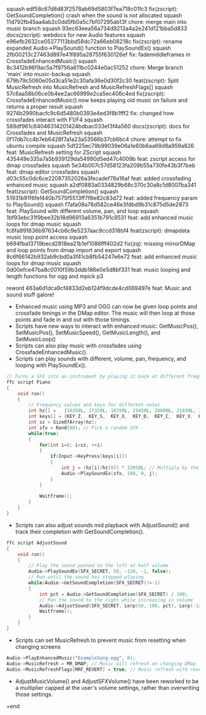 squash edf58c67d8d83f2578ab69d5803f7ea718c01fc3 fix(zscript): GetSoundCompletion() crash when the sound is not allocated
squash 11d792fb45aa4ab2c0dd5fb0a5c7bf07295ab13f chore: merge main into music branch
squash 93ec63eea56a734d9213a4a2e241d121bba5d833 docs(zscript): webdocs for new Audio features
squash e96efb2632ce05277113bbd58dc72a66eb08218c fix(zscript): rename expanded Audio->PlaySound() function to PlaySoundEx()
squash 2fb00213c27463d897e41f895a28755f630126ef fix: fademiddleframes in CrossfadeEnhancedMusic()
squash 8c3412b96f9ac5a7f9756a611bc0244e0ac51252 chore: Merge branch 'main' into music-backup
squash 679b79c5060e05d3ca51e2c30afa36e0d30f2c30 feat(zscript): Split MusicRefresh into MusicRefresh and MusicRefreshFlags[]
squash 57c6aa58b06ce0b4ee2ac66999e2ca5ec406c4ed fix(zscript): CrossfadeEnhancedMusic() now keeps playing old music on failure and returns a proper result
squash 9274b2990bacfc9c6d5480b0393e4ed3f8b1fff2 fix: changed how crossfades interact with F1/F4
squash 589df961c64046314201424bdbac033ef3f4a560 docs(zscript): docs for Crossfades and MusicRefresh
squash 0f17db7cc4b7eb6428f7a1a23a53566b37cb6bc4 chore: attempt to fix ubuntu compile
squash 5df225ec79b99039e06a1e60b6aa69d8a959a826 feat: MusicRefresh setting for ZScript
squash 435449e335a7a5b939129da54990d5ed47c4009b feat: zscript access for dmap crossfades
squash 5e34b007c57d58123fa209b55a730fe43b3f7beb feat: dmap editor crossfades
squash d03c55c0dc6ce22087352026a3fecadef78a16af feat: added crossfading enhanced music
squash a2df0883a0334829b68c370c30a8c1d8007ba341 feat(zscript): GetSoundCompletion()
squash 51931b91f6fef440b7575f5513ff7f8e82c83d72 feat: added frequency param to PlaySound()
squash f7afa08a78d582ce46e3fdbd9b31c875d5de2873 feat: PlaySound with different volume, pan, and loop
squash 1bf93ebc31f9bee32b18d96913a6351b791c8531 feat: add enhanced music loops for dmap music
squash fc8fa991836b97634cb6c9e5237aac9ccd318bf4 feat(zscript): dmapdata music loop point access
squash b694fba13719becd2818ea21b1ef1086fff402d2 fix(zq): missing mirrorDMap and loop points from dmap import and export
squash 8c6f66142b932ab9cbd0a3f41cb8fb54247e6e72 feat: add enhanced music loops for dmap music
squash 0d00efce47ba8c0010f59b3ddb186e0e5d8bf331 feat: music looping and length functions for ogg and mpick p3

reword 463a6d1dca9cf4833d2eb124f9dcde4cd069497e feat: Music and sound stuff galore!

- Enhanced music using MP3 and OGG can now be given loop points and crossfade timings in the DMap editor. The music will then loop at those points and fade in and out with those timings.
- Scripts have new ways to interact with enhanced music: GetMusicPos(), SetMusicPos(), SetMusicSpeed(), GetMusicLength(), and SetMusicLoop()
- Scripts can also play music with crossfades using CrossfadeEnhancedMusic().
- Scripts can play sounds with different, volume, pan, frequency, and looping with PlaySoundEx().

```c
// Turns a SFX into an instrument by playing it back at different frequencies
ffc script Piano
{
    void run()
    {
        // Frequency values and keys for different notes
        int hz[] =   {16350L, 17320L, 18350L, 19450L, 20600L, 21830L, 23120L, 24500L, 25960L, 27500L, 29140L, 30870L, 32700L};
        int keys[] = {KEY_Z,  KEY_S,  KEY_X,  KEY_D,  KEY_C,  KEY_V,  KEY_G,  KEY_B,  KEY_H,  KEY_N,  KEY_J,  KEY_M,  KEY_COMMA};
        int sz = SizeOfArray(hz);
        int sfx = Rand(60); // Pick a random SFX
        while(true)
        {
            for(int i=0; i<sz; ++i)
            {
                if(Input->KeyPress[keys[i]])
                {
                    int j = (hz[i]/hz[0]) * 22050L; // Multiply by the sample rate of most default SFX
                    Audio->PlaySoundEx(sfx, 100, 0, j);
                }
            }
            
            Waitframe();
        }
    }
}
```

- Scripts can also adjust sounds mid playback with AdjustSound() and track their completion with GetSoundCompletion().

```c
ffc script AdjustSound
{
    void run()
    {
        // Play the sound panned to the left at half volume
        Audio->PlaySoundEx(SFX_SECRET, 50, -128, -1, false);
        // Run until the sound has stopped playing
        while(Audio->GetSoundCompletion(SFX_SECRET)!=-1)
        {
            int pct = Audio->GetSoundCompletion(SFX_SECRET) / 100;
            // Pan the sound to the right while increasing in volume
            Audio->AdjustSound(SFX_SECRET, Lerp(50, 100, pct), Lerp(-128, 127, pct), -1, false);
            Waitframe();
        }
    }
}
```

- Scripts can set MusicRefresh to prevent music from resetting when changing screens
```c
Audio->PlayEnhancedMusic("ExampleSong.ogg", 0);
Audio->MusicRefresh = MR_DMAP; // Music will refresh on changing DMap
Audio->MusicRefreshFlags[MRF_REVERT] = true; // Music refresh with revert to default behavior afterwards
```

- AdjustMusicVolume() and AdjustSFXVolume() have been reworked to be a multiplier capped at the user's volume settings, rather than overwriting those settings.

=end
